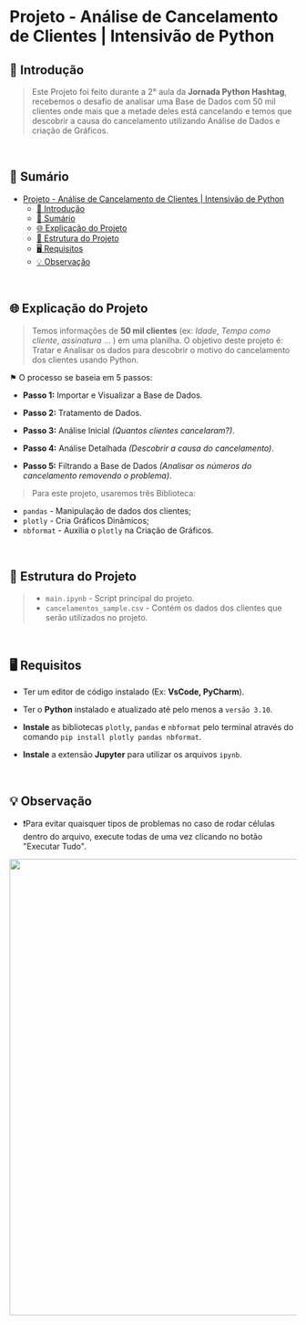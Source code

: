 # Projeto - Análise de Cancelamento de Clientes | Intensivão de Python

<!--------------- 📍 Introdução -------------->
## 📍 Introdução
> Este Projeto foi feito durante a 2° aula da **Jornada Python Hashtag**, recebemos o desafio de analisar uma Base de Dados com 50 mil clientes onde mais que a metade deles está cancelando e temos que descobrir a causa do cancelamento utilizando Análise de Dados e criação de Gráficos.     

&nbsp;

<!----------- 📁 Sumário ---------->
## 📁 Sumário
- [Projeto - Análise de Cancelamento de Clientes | Intensivão de Python](#projeto---análise-de-cancelamento-de-clientes--intensivão-de-python)
  - [📍 Introdução](#-introdução)
  - [📁 Sumário](#-sumário)
  - [🌐 Explicação do Projeto](#-explicação-do-projeto)
  - [📄 Estrutura do Projeto](#-estrutura-do-projeto)
  - [🖥️ Requisitos](#️-requisitos)
  - [💡 Observação](#-observação)

&nbsp;

<!--------------- 🌐 Explicação do Projeto -------------->
## <a id="explicação-do-projeto">🌐 Explicação do Projeto</a>
> Temos informações de **50 mil clientes** (ex: *Idade*, *Tempo como cliente*, *assinatura* ... ) em uma planilha. O objetivo deste projeto é: Tratar e Analisar os dados para descobrir o motivo do cancelamento dos clientes usando Python.
> 
⚑ O processo se baseia em 5 passos:
* **Passo 1:** Importar e Visualizar a Base de Dados.
   
 * **Passo 2:** Tratamento de Dados.
   
* **Passo 3:** Análise Inicial *(Quantos clientes cancelaram?)*.
   
* **Passo 4:** Análise Detalhada *(Descobrir a causa do cancelamento)*.
  
* **Passo 5:** Filtrando a Base de Dados *(Analisar os números do cancelamento removendo o problema)*.

> Para este projeto, usaremos três Biblioteca:
  * `pandas` - Manipulação de dados dos clientes;
  * `plotly` - Cria Gráficos Dinâmicos;
  * `nbformat` - Auxilia o `plotly` na Criação de Gráficos.

&nbsp;

<!--------------- 📄 Estrutura do Projeto -------------->
## <a id="estrutura-do-projeto">📄 Estrutura do Projeto</a>
> - `main.ipynb` - Script principal do projeto.
> - `cancelamentos_sample.csv` - Contém os dados dos clientes que serão utilizados no projeto.

&nbsp;

<!--------------- 🖥️ Requisitos -------------->
## <a id="requisitos">🖥️ Requisitos</a>
* Ter um editor de código instalado (Ex: **VsCode, PyCharm**).

* Ter o **Python** instalado e atualizado até pelo menos a `versão 3.10`.

* **Instale** as bibliotecas  `plotly`, `pandas` e `nbformat` pelo terminal através do comando `pip install plotly pandas nbformat`.

* **Instale** a extensão **Jupyter** para utilizar os arquivos `ipynb`.

&nbsp;

<!--------------- 💡 Observação -------------->
## <a id="observação">💡 Observação</a>
- ❗Para evitar quaisquer tipos de problemas no caso de rodar células dentro do arquivo, execute todas de uma vez clicando no botão "Executar Tudo".

<p align="center">
  <img src="https://github.com/user-attachments/assets/f27ab8c6-34d0-4e1e-a892-3ff74e25bae5" width="800"/>
</p>



  
